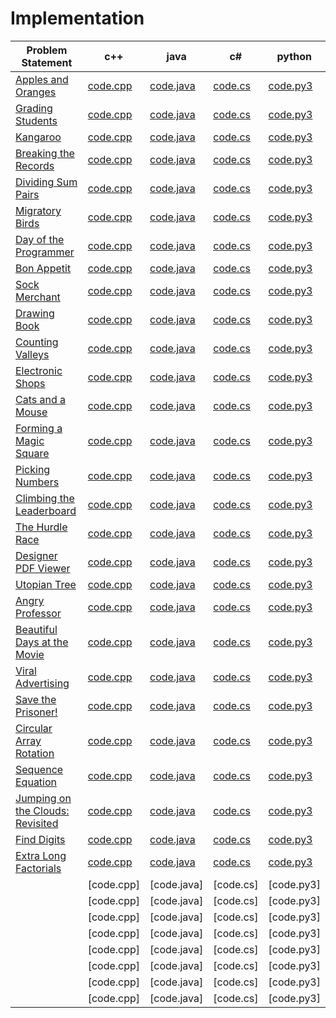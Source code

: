 # Implementation

|Problem Statement| c++ |java| c# |python|
|---|---|---|---|---|
|[Apples and Oranges](https://github.com/Lintik/hackerrank/blob/master/CORE%20CS/Algorithms/Implementation/Apple%20and%20Orange/apple-and-orange-English.pdf)|[code.cpp](https://github.com/Lintik/hackerrank/blob/master/CORE%20CS/Algorithms/Implementation/Apple%20and%20Orange/code.cpp)|[code.java](https://github.com/Lintik/hackerrank/blob/master/CORE%20CS/Algorithms/Implementation/Apple%20and%20Orange/code.java)|[code.cs](https://github.com/Lintik/hackerrank/blob/master/CORE%20CS/Algorithms/Implementation/Apple%20and%20Orange/code.cs)|[code.py3](https://github.com/Lintik/hackerrank/blob/master/CORE%20CS/Algorithms/Implementation/Apple%20and%20Orange/code.py3)|
|[Grading Students](https://github.com/Lintik/hackerrank/tree/master/CORE%20CS/Algorithms/Implementation/Grading%20Students/grading-English.pdf)|[code.cpp](https://github.com/Lintik/hackerrank/tree/master/CORE%20CS/Algorithms/Implementation/Grading%20Students/code.cpp)|[code.java](https://github.com/Lintik/hackerrank/tree/master/CORE%20CS/Algorithms/Implementation/Grading%20Students/code.java)|[code.cs](https://github.com/Lintik/hackerrank/tree/master/CORE%20CS/Algorithms/Implementation/Grading%20Students/code.cs)|[code.py3](https://github.com/Lintik/hackerrank/tree/master/CORE%20CS/Algorithms/Implementation/Grading%20Students/code.py3)|
|[Kangaroo](https://github.com/Lintik/hackerrank/tree/master/CORE%20CS/Algorithms/Implementation/Kangaroo/kangaroo-English.pdf)|[code.cpp](https://github.com/Lintik/hackerrank/tree/master/CORE%20CS/Algorithms/Implementation/Kangaroo/code1.cpp)|[code.java](https://github.com/Lintik/hackerrank/tree/master/CORE%20CS/Algorithms/Implementation/Kangaroo/code1.java)|[code.cs](https://github.com/Lintik/hackerrank/tree/master/CORE%20CS/Algorithms/Implementation/Kangaroo/code1.cs)|[code.py3](https://github.com/Lintik/hackerrank/tree/master/CORE%20CS/Algorithms/Implementation/Kangaroo/code1.py3)|
|[Breaking the Records](https://github.com/Lintik/hackerrank/blob/master/CORE%20CS/Algorithms/Implementation/Breaking%20the%20Records/breaking-best-and-worst-records-English.pdf)|[code.cpp](https://github.com/Lintik/hackerrank/blob/master/CORE%20CS/Algorithms/Implementation/Breaking%20the%20Records/code.cpp)|[code.java](https://github.com/Lintik/hackerrank/blob/master/CORE%20CS/Algorithms/Implementation/Breaking%20the%20Records/code.java)|[code.cs](https://github.com/Lintik/hackerrank/blob/master/CORE%20CS/Algorithms/Implementation/Breaking%20the%20Records/code.cs)|[code.py3](https://github.com/Lintik/hackerrank/blob/master/CORE%20CS/Algorithms/Implementation/Breaking%20the%20Records/code.py3)|
|[Dividing Sum Pairs](https://github.com/Lintik/hackerrank/blob/master/CORE%20CS/Algorithms/Implementation/Disivible%20Sum%20Pairs/divisible-sum-pairs-English.pdf)|[code.cpp](https://github.com/Lintik/hackerrank/tree/master/CORE%20CS/Algorithms/Implementation/Disivible%20Sum%20Pairs/code.cpp)|[code.java](https://github.com/Lintik/hackerrank/tree/master/CORE%20CS/Algorithms/Implementation/Disivible%20Sum%20Pairs/code.java)|[code.cs](https://github.com/Lintik/hackerrank/tree/master/CORE%20CS/Algorithms/Implementation/Disivible%20Sum%20Pairs/code.cs)|[code.py3](https://github.com/Lintik/hackerrank/tree/master/CORE%20CS/Algorithms/Implementation/Disivible%20Sum%20Pairs/code.py3)|
|[Migratory Birds](https://github.com/Lintik/hackerrank/blob/master/CORE%20CS/Algorithms/Implementation/Migratory%20Birds/migratory-birds-English.pdf)|[code.cpp](https://github.com/Lintik/hackerrank/blob/master/CORE%20CS/Algorithms/Implementation/Migratory%20Birds//code.cpp)|[code.java](https://github.com/Lintik/hackerrank/blob/master/CORE%20CS/Algorithms/Implementation/Migratory%20Birds//code.java)|[code.cs](https://github.com/Lintik/hackerrank/blob/master/CORE%20CS/Algorithms/Implementation/Migratory%20Birds//code.cs)|[code.py3](https://github.com/Lintik/hackerrank/blob/master/CORE%20CS/Algorithms/Implementation/Migratory%20Birds//code.py3)|
|[Day of the Programmer](https://github.com/Lintik/hackerrank/blob/master/CORE%20CS/Algorithms/Implementation/Day%20of%20the%20Programmer/day-of-the-programmer-English.pdf)|[code.cpp](https://github.com/Lintik/hackerrank/blob/master/CORE%20CS/Algorithms/Implementation/Day%20of%20the%20Programmer/code.cpp)|[code.java](https://github.com/Lintik/hackerrank/blob/master/CORE%20CS/Algorithms/Implementation/Day%20of%20the%20Programmer/code.java)|[code.cs](https://github.com/Lintik/hackerrank/blob/master/CORE%20CS/Algorithms/Implementation/Day%20of%20the%20Programmer/code.cs)|[code.py3](https://github.com/Lintik/hackerrank/blob/master/CORE%20CS/Algorithms/Implementation/Day%20of%20the%20Programmer/code.py3)|
|[Bon Appetit](https://github.com/Lintik/hackerrank/blob/master/CORE%20CS/Algorithms/Implementation/Bon%20Appetit/bon-appetit-English.pdf)|[code.cpp](https://github.com/Lintik/hackerrank/blob/master/CORE%20CS/Algorithms/Implementation/Bon%20Appetit/code.cpp)|[code.java](https://github.com/Lintik/hackerrank/blob/master/CORE%20CS/Algorithms/Implementation/Bon%20Appetit/code.java)|[code.cs](https://github.com/Lintik/hackerrank/blob/master/CORE%20CS/Algorithms/Implementation/Bon%20Appetit/code.cs)|[code.py3](https://github.com/Lintik/hackerrank/blob/master/CORE%20CS/Algorithms/Implementation/Bon%20Appetit/code.py3)|
|[Sock Merchant](https://github.com/Lintik/hackerrank/blob/master/CORE%20CS/Algorithms/Implementation/Sock%20Merchant/sock-merchant-English.pdf)|[code.cpp](https://github.com/Lintik/hackerrank/blob/master/CORE%20CS/Algorithms/Implementation/Sock%20Merchant/code.cpp)|[code.java](https://github.com/Lintik/hackerrank/blob/master/CORE%20CS/Algorithms/Implementation/Sock%20Merchant/code.java)|[code.cs](https://github.com/Lintik/hackerrank/blob/master/CORE%20CS/Algorithms/Implementation/Sock%20Merchant/code.cs)|[code.py3](https://github.com/Lintik/hackerrank/blob/master/CORE%20CS/Algorithms/Implementation/Sock%20Merchant/code.py3)|
|[Drawing Book](https://github.com/Lintik/hackerrank/blob/master/CORE%20CS/Algorithms/Implementation/Drawing%20Book/drawing-book-English.pdf)|[code.cpp](https://github.com/Lintik/hackerrank/blob/master/CORE%20CS/Algorithms/Implementation/Drawing%20Book/code.cpp)|[code.java](https://github.com/Lintik/hackerrank/blob/master/CORE%20CS/Algorithms/Implementation/Drawing%20Book/code.java)|[code.cs](https://github.com/Lintik/hackerrank/blob/master/CORE%20CS/Algorithms/Implementation/Drawing%20Book/code.cs)|[code.py3](https://github.com/Lintik/hackerrank/blob/master/CORE%20CS/Algorithms/Implementation/Drawing%20Book/code.py3)|
|[Counting Valleys](https://github.com/Lintik/hackerrank/blob/master/CORE%20CS/Algorithms/Implementation/Counting%20Valleys/counting-valleys-English.pdf)|[code.cpp](https://github.com/Lintik/hackerrank/blob/master/CORE%20CS/Algorithms/Implementation/Counting%20Valleys/code.cpp)|[code.java](https://github.com/Lintik/hackerrank/blob/master/CORE%20CS/Algorithms/Implementation/Counting%20Valleys/code.java)|[code.cs](https://github.com/Lintik/hackerrank/blob/master/CORE%20CS/Algorithms/Implementation/Counting%20Valleys/code.cs)|[code.py3](https://github.com/Lintik/hackerrank/blob/master/CORE%20CS/Algorithms/Implementation/Counting%20Valleys/code.py3)|
|[Electronic Shops](https://github.com/Lintik/hackerrank/blob/master/CORE%20CS/Algorithms/Implementation/Electronics%20Shop/electronics-shop-English.pdf)|[code.cpp](https://github.com/Lintik/hackerrank/blob/master/CORE%20CS/Algorithms/Implementation/Electronics%20Shop/code.cpp)|[code.java](https://github.com/Lintik/hackerrank/blob/master/CORE%20CS/Algorithms/Implementation/Electronics%20Shop/code.java)|[code.cs](https://github.com/Lintik/hackerrank/blob/master/CORE%20CS/Algorithms/Implementation/Electronics%20Shop/code.cs)|[code.py3](https://github.com/Lintik/hackerrank/blob/master/CORE%20CS/Algorithms/Implementation/Electronics%20Shop/code.py3)|
|[Cats and a Mouse](https://github.com/Lintik/hackerrank/blob/master/CORE%20CS/Algorithms/Implementation/Cats%20and%20a%20Mouse/cats-and-a-mouse-English.pdf)|[code.cpp](https://github.com/Lintik/hackerrank/blob/master/CORE%20CS/Algorithms/Implementation/Cats%20and%20a%20Mouse/code.cpp)|[code.java](https://github.com/Lintik/hackerrank/blob/master/CORE%20CS/Algorithms/Implementation/Cats%20and%20a%20Mouse/code.java)|[code.cs](https://github.com/Lintik/hackerrank/blob/master/CORE%20CS/Algorithms/Implementation/Cats%20and%20a%20Mouse/code.cs)|[code.py3](https://github.com/Lintik/hackerrank/blob/master/CORE%20CS/Algorithms/Implementation/Cats%20and%20a%20Mouse/code.py3)|
|[Forming a Magic Square](https://github.com/Lintik/hackerrank/blob/master/CORE%20CS/Algorithms/Implementation/Forming%20a%20Magic%20Square/magic-square-forming-English.pdf)|[code.cpp](https://github.com/Lintik/hackerrank/blob/master/CORE%20CS/Algorithms/Implementation/Forming%20a%20Magic%20Square/code.cpp)|[code.java](https://github.com/Lintik/hackerrank/blob/master/CORE%20CS/Algorithms/Implementation/Forming%20a%20Magic%20Square/code.java)|[code.cs](https://github.com/Lintik/hackerrank/blob/master/CORE%20CS/Algorithms/Implementation/Forming%20a%20Magic%20Square/code.cs)|[code.py3](https://github.com/Lintik/hackerrank/blob/master/CORE%20CS/Algorithms/Implementation/Forming%20a%20Magic%20Square/code.py3)|
|[Picking Numbers](https://github.com/Lintik/hackerrank/blob/master/CORE%20CS/Algorithms/Implementation/Picking%20Numbers/picking-numbers-English.pdf)|[code.cpp](https://github.com/Lintik/hackerrank/blob/master/CORE%20CS/Algorithms/Implementation/Picking%20Numbers/code.cpp)|[code.java](https://github.com/Lintik/hackerrank/blob/master/CORE%20CS/Algorithms/Implementation/Picking%20Numbers/code.java)|[code.cs](https://github.com/Lintik/hackerrank/blob/master/CORE%20CS/Algorithms/Implementation/Picking%20Numbers/code.cs)|[code.py3](https://github.com/Lintik/hackerrank/blob/master/CORE%20CS/Algorithms/Implementation/Picking%20Numbers/code.py3)|
|[Climbing the Leaderboard](https://github.com/Lintik/hackerrank/blob/master/CORE%20CS/Algorithms/Implementation/Climbing%20the%20Leaderboard/climbing-the-leaderboard-English.pdf)|[code.cpp](https://github.com/Lintik/hackerrank/blob/master/CORE%20CS/Algorithms/Implementation/Climbing%20the%20Leaderboard/code.cpp)|[code.java](https://github.com/Lintik/hackerrank/blob/master/CORE%20CS/Algorithms/Implementation/Climbing%20the%20Leaderboard/code.java)|[code.cs](https://github.com/Lintik/hackerrank/blob/master/CORE%20CS/Algorithms/Implementation/Climbing%20the%20Leaderboard/code.cs)|[code.py3](https://github.com/Lintik/hackerrank/blob/master/CORE%20CS/Algorithms/Implementation/Climbing%20the%20Leaderboard/code.py3)|
|[The Hurdle Race](https://github.com/Lintik/hackerrank/blob/master/CORE%20CS/Algorithms/Implementation/The%20Hurdle%20Race/the-hurdle-race-English.pdf)|[code.cpp](https://github.com/Lintik/hackerrank/blob/master/CORE%20CS/Algorithms/Implementation/The%20Hurdle%20Race/code.cpp)|[code.java](https://github.com/Lintik/hackerrank/blob/master/CORE%20CS/Algorithms/Implementation/The%20Hurdle%20Race/code.java)|[code.cs](https://github.com/Lintik/hackerrank/blob/master/CORE%20CS/Algorithms/Implementation/The%20Hurdle%20Race/code.cs)|[code.py3](https://github.com/Lintik/hackerrank/blob/master/CORE%20CS/Algorithms/Implementation/The%20Hurdle%20Race/code.py3)|
|[Designer PDF Viewer](https://github.com/Lintik/hackerrank/blob/master/CORE%20CS/Algorithms/Implementation/Designer%20PDF%20Viewer/designer-pdf-viewer-English.pdf)|[code.cpp](https://github.com/Lintik/hackerrank/blob/master/CORE%20CS/Algorithms/Implementation/Designer%20PDF%20Viewer/code.cpp)|[code.java](https://github.com/Lintik/hackerrank/blob/master/CORE%20CS/Algorithms/Implementation/Designer%20PDF%20Viewer/code.java)|[code.cs](https://github.com/Lintik/hackerrank/blob/master/CORE%20CS/Algorithms/Implementation/Designer%20PDF%20Viewer/code.cs)|[code.py3](https://github.com/Lintik/hackerrank/blob/master/CORE%20CS/Algorithms/Implementation/Designer%20PDF%20Viewer/code.py3)|
|[Utopian Tree](https://github.com/Lintik/hackerrank/blob/master/CORE%20CS/Algorithms/Implementation/Utopian%20Tree/utopian-tree-English.pdf)|[code.cpp](https://github.com/Lintik/hackerrank/blob/master/CORE%20CS/Algorithms/Implementation/Utopian%20Tree/code.cpp)|[code.java](https://github.com/Lintik/hackerrank/blob/master/CORE%20CS/Algorithms/Implementation/Utopian%20Tree/code.java)|[code.cs](https://github.com/Lintik/hackerrank/blob/master/CORE%20CS/Algorithms/Implementation/Utopian%20Tree/code.cs)|[code.py3](https://github.com/Lintik/hackerrank/blob/master/CORE%20CS/Algorithms/Implementation/Utopian%20Tree/code.py3)|
|[Angry Professor](https://github.com/Lintik/hackerrank/blob/master/CORE%20CS/Algorithms/Implementation/Angry%20Professor/angry-professor-English.pdf)|[code.cpp](https://github.com/Lintik/hackerrank/blob/master/CORE%20CS/Algorithms/Implementation/Angry%20Professor/code.cpp)|[code.java](https://github.com/Lintik/hackerrank/blob/master/CORE%20CS/Algorithms/Implementation/Angry%20Professor/code.java)|[code.cs](https://github.com/Lintik/hackerrank/blob/master/CORE%20CS/Algorithms/Implementation/Angry%20Professor/code.cs)|[code.py3](https://github.com/Lintik/hackerrank/blob/master/CORE%20CS/Algorithms/Implementation/Angry%20Professor/code.py3)|
|[Beautiful Days at the Movie](https://github.com/Lintik/hackerrank/blob/master/CORE%20CS/Algorithms/Implementation/Beautiful%20Days%20at%20the%20Movies/beautiful-days-at-the-movies-English.pdf)|[code.cpp](https://github.com/Lintik/hackerrank/blob/master/CORE%20CS/Algorithms/Implementation/Beautiful%20Days%20at%20the%20Movies/code.cpp)|[code.java](https://github.com/Lintik/hackerrank/blob/master/CORE%20CS/Algorithms/Implementation/Beautiful%20Days%20at%20the%20Movies/code.java)|[code.cs](https://github.com/Lintik/hackerrank/blob/master/CORE%20CS/Algorithms/Implementation/Beautiful%20Days%20at%20the%20Movies/code.cs)|[code.py3](https://github.com/Lintik/hackerrank/blob/master/CORE%20CS/Algorithms/Implementation/Beautiful%20Days%20at%20the%20Movies/code.py3)|
|[Viral Advertising](https://github.com/Lintik/hackerrank/blob/master/CORE%20CS/Algorithms/Implementation/Viral%20Advertising/strange-advertising-English.pdf)|[code.cpp](https://github.com/Lintik/hackerrank/blob/master/CORE%20CS/Algorithms/Implementation/Viral%20Advertising/code.cpp)|[code.java](https://github.com/Lintik/hackerrank/blob/master/CORE%20CS/Algorithms/Implementation/Viral%20Advertising/code.java)|[code.cs](https://github.com/Lintik/hackerrank/blob/master/CORE%20CS/Algorithms/Implementation/Viral%20Advertising/code.cs)|[code.py3](https://github.com/Lintik/hackerrank/blob/master/CORE%20CS/Algorithms/Implementation/Viral%20Advertising/code.py3)|
|[Save the Prisoner!](https://github.com/Lintik/hackerrank/blob/master/CORE%20CS/Algorithms/Implementation/Save%20the%20Prisoner/save-the-prisoner-English.pdf)|[code.cpp](https://github.com/Lintik/hackerrank/blob/master/CORE%20CS/Algorithms/Implementation/Save%20the%20Prisoner/code.cpp)|[code.java](https://github.com/Lintik/hackerrank/blob/master/CORE%20CS/Algorithms/Implementation/Save%20the%20Prisoner/code.java)|[code.cs](https://github.com/Lintik/hackerrank/blob/master/CORE%20CS/Algorithms/Implementation/Save%20the%20Prisoner/code.cs)|[code.py3](https://github.com/Lintik/hackerrank/blob/master/CORE%20CS/Algorithms/Implementation/Save%20the%20Prisoner/code.py3)|
|[Circular Array Rotation](https://github.com/Lintik/hackerrank/blob/master/CORE%20CS/Algorithms/Implementation/Circular%20Array%20Rotation/circular-array-rotation-English.pdf)|[code.cpp](https://github.com/Lintik/hackerrank/blob/master/CORE%20CS/Algorithms/Implementation/Circular%20Array%20Rotation//code.cpp)|[code.java](https://github.com/Lintik/hackerrank/blob/master/CORE%20CS/Algorithms/Implementation/Circular%20Array%20Rotation/code.java)|[code.cs](https://github.com/Lintik/hackerrank/blob/master/CORE%20CS/Algorithms/Implementation/Circular%20Array%20Rotation/code.cs)|[code.py3](https://github.com/Lintik/hackerrank/blob/master/CORE%20CS/Algorithms/Implementation/Circular%20Array%20Rotation/code.py3)|
|[Sequence Equation](https://github.com/Lintik/hackerrank/blob/master/CORE%20CS/Algorithms/Implementation/Sequence%20Equation/permutation-equation-English.pdf)|[code.cpp](https://github.com/Lintik/hackerrank/blob/master/CORE%20CS/Algorithms/Implementation/Sequence%20Equation/code.cpp)|[code.java](https://github.com/Lintik/hackerrank/blob/master/CORE%20CS/Algorithms/Implementation/Sequence%20Equation/code.java)|[code.cs](https://github.com/Lintik/hackerrank/blob/master/CORE%20CS/Algorithms/Implementation/Sequence%20Equation/code.cs)|[code.py3](https://github.com/Lintik/hackerrank/blob/master/CORE%20CS/Algorithms/Implementation/Sequence%20Equation/code.py3)|
|[Jumping on the Clouds: Revisited](https://github.com/Lintik/hackerrank/blob/master/CORE%20CS/Algorithms/Implementation/Jumping%20on%20the%20Clouds-%20Revisited/jumping-on-the-clouds-revisited-English.pdf)|[code.cpp](https://github.com/Lintik/hackerrank/blob/master/CORE%20CS/Algorithms/Implementation/Jumping%20on%20the%20Clouds-%20Revisited/code.cpp)|[code.java](https://github.com/Lintik/hackerrank/blob/master/CORE%20CS/Algorithms/Implementation/Jumping%20on%20the%20Clouds-%20Revisited/code.java)|[code.cs](https://github.com/Lintik/hackerrank/blob/master/CORE%20CS/Algorithms/Implementation/Jumping%20on%20the%20Clouds-%20Revisited/code.cs)|[code.py3](https://github.com/Lintik/hackerrank/blob/master/CORE%20CS/Algorithms/Implementation/Jumping%20on%20the%20Clouds-%20Revisited/code.py3)|
|[Find Digits](https://github.com/Lintik/hackerrank/blob/master/CORE%20CS/Algorithms/Implementation/Find%20Digits/find-digits-English.pdf)|[code.cpp](https://github.com/Lintik/hackerrank/blob/master/CORE%20CS/Algorithms/Implementation/Find%20Digits/code.cpp)|[code.java](https://github.com/Lintik/hackerrank/blob/master/CORE%20CS/Algorithms/Implementation/Find%20Digits/code.java)|[code.cs](https://github.com/Lintik/hackerrank/blob/master/CORE%20CS/Algorithms/Implementation/Find%20Digits/code.cs)|[code.py3](https://github.com/Lintik/hackerrank/blob/master/CORE%20CS/Algorithms/Implementation/Find%20Digits/code.py3)|
|[Extra Long Factorials](https://github.com/Lintik/hackerrank/blob/master/CORE%20CS/Algorithms/Implementation/Extra%20long%20Factorials/extra-long-factorials-English.pdf)|[code.cpp](https://github.com/Lintik/hackerrank/blob/master/CORE%20CS/Algorithms/Implementation/Extra%20long%20Factorials/code.cpp)|[code.java](https://github.com/Lintik/hackerrank/blob/master/CORE%20CS/Algorithms/Implementation/Extra%20long%20Factorials/code.java)|[code.cs](https://github.com/Lintik/hackerrank/blob/master/CORE%20CS/Algorithms/Implementation/Extra%20long%20Factorials/code.cs)|[code.py3](https://github.com/Lintik/hackerrank/blob/master/CORE%20CS/Algorithms/Implementation/Extra%20long%20Factorials/code.py3)|
||[code.cpp]|[code.java]|[code.cs]|[code.py3]|
||[code.cpp]|[code.java]|[code.cs]|[code.py3]|
||[code.cpp]|[code.java]|[code.cs]|[code.py3]|
||[code.cpp]|[code.java]|[code.cs]|[code.py3]|
||[code.cpp]|[code.java]|[code.cs]|[code.py3]|
||[code.cpp]|[code.java]|[code.cs]|[code.py3]|
||[code.cpp]|[code.java]|[code.cs]|[code.py3]|
||[code.cpp]|[code.java]|[code.cs]|[code.py3]|
